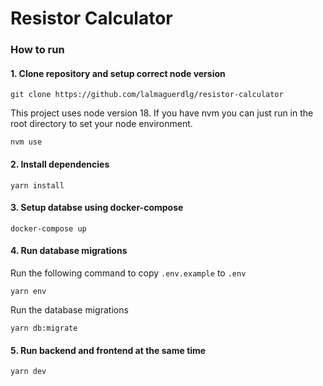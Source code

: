# Resistor Calculator

### How to run

#### 1. Clone repository and setup correct node version


```
git clone https://github.com/lalmaguerdlg/resistor-calculator
```

This project uses node version 18. If you have nvm you can just run in the root directory to set your node environment.

```
nvm use
```

#### 2. Install dependencies

```
yarn install
```

#### 3. Setup databse using docker-compose


```
docker-compose up
```

#### 4. Run database migrations


Run the following command to copy `.env.example` to `.env`
```
yarn env
```

Run the database migrations
```
yarn db:migrate
```

#### 5. Run backend and frontend at the same time

```
yarn dev
```